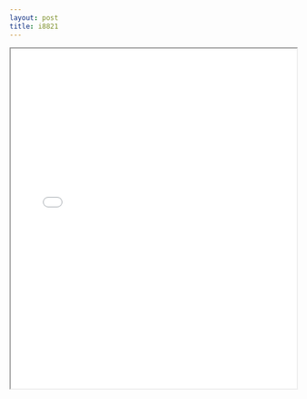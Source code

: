 ```yaml
---
layout: post
title: i8821
---
```


<div class="pdf-container">
<iframe src="/ea/assets/pdfs/misc/i8821.pdf" height="600" width="100%" allowFullScreen="true"></iframe>
</div>

